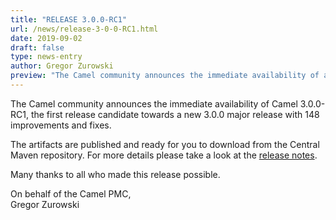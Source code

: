```yaml
---
title: "RELEASE 3.0.0-RC1"
url: /news/release-3-0-0-RC1.html
date: 2019-09-02
draft: false
type: news-entry
author: Gregor Zurowski
preview: "The Camel community announces the immediate availability of a new release candidate Camel 3.0.0-RC1"
---
```



The Camel community announces the immediate availability of Camel 3.0.0-RC1, the first release candidate towards a new 3.0.0 major release with 148 improvements and fixes.

The artifacts are published and ready for you to download from the Central Maven repository. For more details please take a look at the [release notes](https://issues.apache.org/jira/secure/ReleaseNote.jspa?version=12345723&projectId=12311211).

Many thanks to all who made this release possible.

On behalf of the Camel PMC,  
Gregor Zurowski
